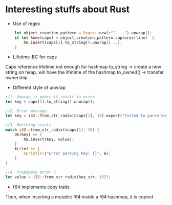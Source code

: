 # Interesting stuffs about Rust

- Use of regex

``` rust
    let object_creation_pattern = Regex::new(r"^....").unwrap();
    if let Some(caps) = object_creation_pattern.captures(line)  {
        hm.insert(caps[1].to_string().unwrap()...);
    }
```

- Lifetime-BC for caps

Caps reference lifetime not enough for hashmap
to_string -> create a new string on heap, will have the lifetime of the hashmap 
to_owned() -> transfer ownership
- Different style of unwrap

``` rust
//1. Unwrap -> panic if result in error
let key = caps[1].to_string().unwrap();

//2. Error message
let key = i32::from_str_radix(&caps[1], 16).expect("Failed to parse key");

//3. Matching result
match i32::from_str_radix(&caps[1], 16) {
    Ok(key) => {
        hm.insert(key, value);
    }
    Err(e) => {
        eprintln!("Error parsing key: {}", e);
    }
}

//4. Propagate error ?
let value = i32::from_str_radix(hex_str, 16)?;
```

- f64 implements copy traits

Then, when inserting a mutable f64 inside a f64 hashmap, it is copied